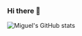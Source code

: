 ### Hi there 👋

<!--
**MiguelN0310/MiguelN0310** is a ✨ _special_ ✨ repository because its `README.md` (this file) appears on your GitHub profile.

Here are some ideas to get you started:

- 🔭 I’m currently working on ...
- 🌱 I’m currently learning ...
- 👯 I’m looking to collaborate on ...
- 🤔 I’m looking for help with ...
- 💬 Ask me about ...
- 📫 How to reach me: ...
- 😄 Pronouns: ...
- ⚡ Fun fact: ...
-->
![Miguel's GitHub stats](https://github-readme-stats.vercel.app/api?username=MiguelN0310&show_icons=true&theme=merko)


